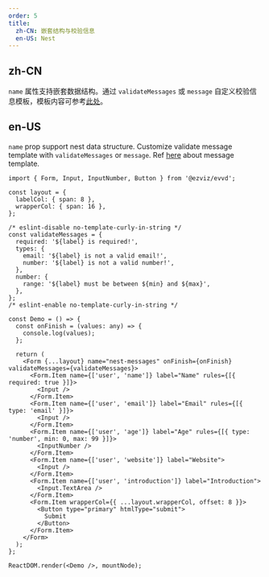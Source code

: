 ```yaml
---
order: 5
title:
  zh-CN: 嵌套结构与校验信息
  en-US: Nest
---
```


## zh-CN

`name` 属性支持嵌套数据结构。通过 `validateMessages` 或 `message` 自定义校验信息模板，模板内容可参考[此处](https://github.com/react-component/field-form/blob/master/src/utils/messages.ts)。

## en-US

`name` prop support nest data structure. Customize validate message template with `validateMessages` or `message`. Ref [here](https://github.com/react-component/field-form/blob/master/src/utils/messages.ts) about message template.

```tsx
import { Form, Input, InputNumber, Button } from '@ezviz/evvd';

const layout = {
  labelCol: { span: 8 },
  wrapperCol: { span: 16 },
};

/* eslint-disable no-template-curly-in-string */
const validateMessages = {
  required: '${label} is required!',
  types: {
    email: '${label} is not a valid email!',
    number: '${label} is not a valid number!',
  },
  number: {
    range: '${label} must be between ${min} and ${max}',
  },
};
/* eslint-enable no-template-curly-in-string */

const Demo = () => {
  const onFinish = (values: any) => {
    console.log(values);
  };

  return (
    <Form {...layout} name="nest-messages" onFinish={onFinish} validateMessages={validateMessages}>
      <Form.Item name={['user', 'name']} label="Name" rules={[{ required: true }]}>
        <Input />
      </Form.Item>
      <Form.Item name={['user', 'email']} label="Email" rules={[{ type: 'email' }]}>
        <Input />
      </Form.Item>
      <Form.Item name={['user', 'age']} label="Age" rules={[{ type: 'number', min: 0, max: 99 }]}>
        <InputNumber />
      </Form.Item>
      <Form.Item name={['user', 'website']} label="Website">
        <Input />
      </Form.Item>
      <Form.Item name={['user', 'introduction']} label="Introduction">
        <Input.TextArea />
      </Form.Item>
      <Form.Item wrapperCol={{ ...layout.wrapperCol, offset: 8 }}>
        <Button type="primary" htmlType="submit">
          Submit
        </Button>
      </Form.Item>
    </Form>
  );
};

ReactDOM.render(<Demo />, mountNode);
```
